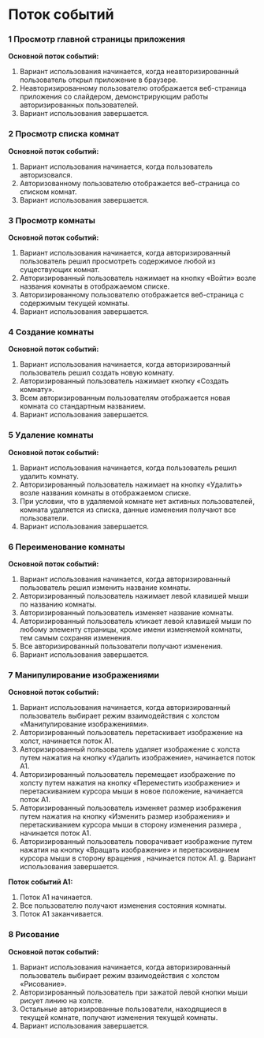 # Поток событий
### 1 Просмотр главной страницы приложения
**Основной поток событий:**
1. Вариант использования начинается, когда неавторизированный пользователь открыл приложение в браузере.
2. Неавторизированному пользователю отображается веб-страница приложения со слайдером, демонстрирующим 
   работы авторизированных пользователей.
3. Вариант использования завершается.
### 2 Просмотр списка комнат
**Основной поток событий:**
1. Вариант использования начинается, когда пользователь авторизовался.
2. Авторизованному пользователю отображается веб-страница со списком комнат.
3. Вариант использования завершается.
### 3 Просмотр комнаты
**Основной поток событий:**
1. Вариант использования начинается, когда авторизированный пользователь решил просмотреть содержимое любой
   из существующих комнат.
2. Авторизированный пользователь нажимает на кнопку «Войти» возле названия комнаты в отображаемом списке.
3. Авторизированному пользователю отображается веб-страница с содержимым текущей комнаты.
4. Вариант использования завершается.
### 4 Создание комнаты
**Основной поток событий:**
1. Вариант использования начинается, когда авторизированный пользователь решил создать новую комнату.
2. Авторизированный пользователь нажимает кнопку «Создать комнату».
3. Всем авторизированным пользователям отображается новая комната со стандартным названием.
4. Вариант использования завершается.
### 5 Удаление комнаты
**Основной поток событий:**
1. Вариант использования начинается, когда пользователь решил удалить комнату.
2. Авторизированный пользователь нажимает на кнопку «Удалить» возле названия комнаты в отображаемом списке.
3. При условии, что в удаляемой комнате нет активных пользователей, комната удаляется из списка, данные
   изменения получают все пользователи.
4. Вариант использования завершается.
### 6 Переименование комнаты
**Основной поток событий:**
1. Вариант использования начинается, когда авторизированный пользователь решил изменить название комнаты.
2. Авторизированный пользователь нажимает левой клавишей мыши по названию комнаты.
3. Авторизированный пользователь изменяет название комнаты.
4. Авторизированный пользователь кликает левой клавишей мыши по любому элементу страницы, кроме имени 
   изменяемой комнаты, тем самым сохраняя изменения.
5. Все авторизированный пользователи получают изменения.
6. Вариант использования завершается.
### 7 Манипулирование изображениями
**Основной поток событий:**
1. Вариант использования начинается, когда авторизированный пользователь выбирает режим взаимодействия с 
   холстом «Манипулирование изображениями».
2. Авторизированный пользователь перетаскивает изображение на холст, начинается поток А1.
3. Авторизированный пользователь удаляет изображение с  холста путем нажатия на кнопку «Удалить изображение»,
   начинается поток А1.
4. Авторизированный пользователь перемещает изображение по холсту путем нажатия на кнопку «Переместить 
   изображение» и перетаскиванием курсора мыши в новое положение, начинается поток А1.
5. Авторизированный пользователь изменяет размер изображения путем нажатия на кнопку «Изменить размер 
   изображения» и перетаскиванием курсора мыши в сторону изменения размера , начинается поток А1.
6. Авторизированный пользователь поворачивает изображение путем нажатия на кнопку «Вращать изображение» и 
   перетаскиванием курсора мыши в сторону вращения , начинается поток А1.
g. Вариант использования завершается.

**Поток событий А1:**
1. Поток А1 начинается.
2. Все  пользователю получают изменения состояния комнаты.
3. Поток А1 заканчивается.
### 8 Рисование
**Основной поток событий:**
1. Вариант использования начинается, когда авторизированный пользователь выбирает режим взаимодействия с 
   холстом «Рисование».
2. Авторизированный пользователь при зажатой левой кнопки мыши рисует линию на холсте.
3. Остальные авторизированные пользователи, находящиеся в текущей комнате, получают изменения текущей 
   комнаты.
4. Вариант использования завершается.
